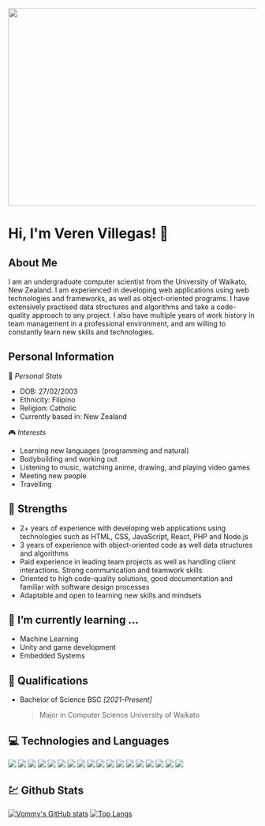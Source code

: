 <img width="1080px" height="400px" src="https://github.com/Vommy/Vommy/assets/81606492/ff38dab2-e5b0-4b8c-9d4e-d050eb1a38c2">

# Hi, I'm Veren Villegas! 👋

## About Me 
I am an undergraduate computer scientist from the University of Waikato, New Zealand. I am experienced in developing web applications using web technologies and frameworks, as well as object-oriented programs. I have extensively practised data structures and algorithms and take a code-quality approach to any project. I also have multiple years of work history in team management in a professional environment, and am willing to constantly learn new skills and technologies. 

## Personal Information
📜 _Personal Stats_
- DOB: 27/02/2003
- Ethnicity: Filipino
- Religion: Catholic
- Currently based in: New Zealand

 🎮 _Interests_
- Learning new languages (programming and natural)
- Bodybuilding and working out
- Listening to music, watching anime, drawing, and playing video games
- Meeting new people
- Travelling

## 🦾 Strengths
- 2+ years of experience with developing web applications using technologies such as HTML, CSS, JavaScript, React, PHP and Node.js
- 3 years of experience with object-oriented code as well data structures and algorithms
- Paid experience in leading team projects as well as handling client interactions. Strong communication and teamwork skills
- Oriented to high code-quality solutions, good documentation and familiar with software design processes
- Adaptable and open to learning new skills and mindsets

## 🌱 I’m currently learning ...
- Machine Learning
- Unity and game development
- Embedded Systems

## 🥇 Qualifications
* Bachelor of Science BSC _[2021-Present]_
   > Major in Computer Science University of Waikato


## 💻 Technologies and Languages
<div>
   <img src="https://img.shields.io/badge/C%23-239120?style=for-the-badge&logo=c-sharp&logoColor=white">
   <img src="https://img.shields.io/badge/Bootstrap-563D7C?style=for-the-badge&logo=bootstrap&logoColor=white">
   <img src="https://img.shields.io/badge/Junit5-25A162?style=for-the-badge&logo=junit5&logoColor=white">
   <img src="https://img.shields.io/badge/Node.js-339933?style=for-the-badge&logo=nodedotjs&logoColor=white">
   <img src="https://img.shields.io/badge/React-20232A?style=for-the-badge&logo=react&logoColor=61DAFB">
   <img src="https://img.shields.io/badge/Xampp-F37623?style=for-the-badge&logo=xampp&logoColor=white">
   <img src="https://img.shields.io/badge/HTML5-E34F26?style=for-the-badge&logo=html5&logoColor=white">
   <img src="https://img.shields.io/badge/JavaScript-323330?style=for-the-badge&logo=javascript&logoColor=F7DF1E">
   <img src="https://img.shields.io/badge/CSS3-1572B6?style=for-the-badge&logo=css3&logoColor=white">
   <img src="https://img.shields.io/badge/json-5E5C5C?style=for-the-badge&logo=json&logoColor=white">
   <img src="https://img.shields.io/badge/PHP-777BB4?style=for-the-badge&logo=php&logoColor=white">
   <img src="https://img.shields.io/badge/Python-FFD43B?style=for-the-badge&logo=python&logoColor=blue">
   <img src="https://img.shields.io/badge/Visual_Studio-5C2D91?style=for-the-badge&logo=visual%20studio&logoColor=white">
   <img src="https://img.shields.io/badge/Visual_Studio_Code-0078D4?style=for-the-badge&logo=visual%20studio%20code&logoColor=white">
   <img src="https://img.shields.io/badge/Emacs-%237F5AB6.svg?&style=for-the-badge&logo=gnu-emacs&logoColor=white">
   <img src="https://img.shields.io/badge/Unity-100000?style=for-the-badge&logo=unity&logoColor=white">
   <img src="https://img.shields.io/badge/Postman-FF6C37?style=for-the-badge&logo=Postman&logoColor=white">
   <img src="https://img.shields.io/badge/Microsoft%20SQL%20Server-CC2927?style=for-the-badge&logo=microsoft%20sql%20server&logoColor=white">
</div>

## 💹 Github Stats
[![Vommy's GitHub stats](https://github-readme-stats.vercel.app/api?username=Vommy&show_icons=true&theme=transparent)](https://github.com/anuraghazra/github-readme-stats)
[![Top Langs](https://github-readme-stats.vercel.app/api/top-langs/?username=Vommy&layout=donut&show_icons=true&theme=transparent)](https://github.com/anuraghazra/github-readme-stats)

<!--
**Vommy/Vommy** is a ✨ _special_ ✨ repository because its![Uploading aboutMe.png…]()
 `README.md` (this file) appears on your GitHub profile.

Here are some ideas to get you started:

- 🔭 I’m currently working on ...
- 🌱 I’m currently learning ...
- 👯 I’m looking to collaborate on ...
- 🤔 I’m looking for help with ...
- 💬 Ask me about ...
- 📫 How to reach me: ...
- 😄 Pronouns: ...
- ⚡ Fun fact: ...
-->
